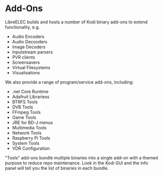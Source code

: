 # Add-Ons

LibreELEC builds and hosts a number of Kodi binary add-ons to extend functionality, e.g.

* Audio Encoders
* Audio Decooders
* Image Decoders
* Inputstream parsers
* PVR clients
* Screensavers
* Virtual Filesystems
* Visualisations

We also provide a range of program/service add-ons, including:

* .net Core Runtime
* Adafruit Librariess
* BTRFS Tools
* DVB Tools
* FFmpeg Tools
* Game Tools
* JRE for BD-J menus
* Multimedia Tools
* Network Tools
* Raspberry Pi Tools
* System Tools
* VDR Configuration

"Tools" add-ons bundle multiple binaries into a single add-on with a themed purpose to reduce repo maintenance. Look in the Kodi GUI and the info panel will tell you the list of binaries in each bundle.
